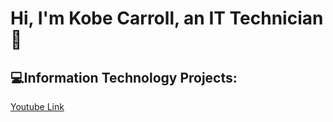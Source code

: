 # Hi, I'm Kobe Carroll, an IT Technician👋

## 💻Information Technology Projects:
[Youtube Link](https://www.youtube.com/watch?v=uvTcd-VlM64)

<!--
**KobeCyber/KobeCyber** is a ✨ _special_ ✨ repository because its `README.md` (this file) appears on your GitHub profile.

Here are some ideas to get you started:

- 🔭 I’m currently working on ...
- 🌱 I’m currently learning ...
- 👯 I’m looking to collaborate on ...
- 🤔 I’m looking for help with ...
- 💬 Ask me about ...
- 📫 How to reach me: ...
- 😄 Pronouns: ...
- ⚡ Fun fact: ...
-->
